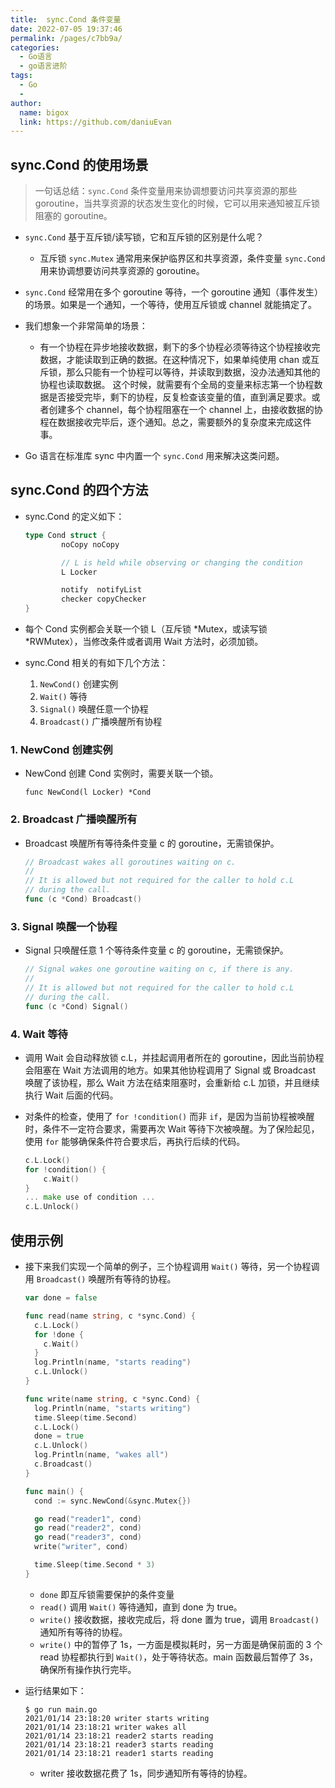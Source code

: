 ```yaml
---
title:  sync.Cond 条件变量
date: 2022-07-05 19:37:46
permalink: /pages/c7bb9a/
categories:
  - Go语言
  - go语言进阶
tags:
  - Go
  - 
author: 
  name: bigox
  link: https://github.com/daniuEvan
---
```

##  sync.Cond 的使用场景

> 一句话总结：`sync.Cond` 条件变量用来协调想要访问共享资源的那些 goroutine，当共享资源的状态发生变化的时候，它可以用来通知被互斥锁阻塞的 goroutine。

- `sync.Cond` 基于互斥锁/读写锁，它和互斥锁的区别是什么呢？

  - 互斥锁 `sync.Mutex` 通常用来保护临界区和共享资源，条件变量 `sync.Cond` 用来协调想要访问共享资源的 goroutine。

- `sync.Cond` 经常用在多个 goroutine 等待，一个 goroutine 通知（事件发生）的场景。如果是一个通知，一个等待，使用互斥锁或 channel 就能搞定了。

- 我们想象一个非常简单的场景：

  - 有一个协程在异步地接收数据，剩下的多个协程必须等待这个协程接收完数据，才能读取到正确的数据。在这种情况下，如果单纯使用 chan 或互斥锁，那么只能有一个协程可以等待，并读取到数据，没办法通知其他的协程也读取数据。
这个时候，就需要有个全局的变量来标志第一个协程数据是否接受完毕，剩下的协程，反复检查该变量的值，直到满足要求。或者创建多个 channel，每个协程阻塞在一个 channel 上，由接收数据的协程在数据接收完毕后，逐个通知。总之，需要额外的复杂度来完成这件事。

- Go 语言在标准库 sync 中内置一个 `sync.Cond` 用来解决这类问题。

## sync.Cond 的四个方法

- sync.Cond 的定义如下：

  ```go
  type Cond struct {
          noCopy noCopy

          // L is held while observing or changing the condition
          L Locker

          notify  notifyList
          checker copyChecker
  }
  ```

- 每个 Cond 实例都会关联一个锁 L（互斥锁 *Mutex，或读写锁 *RWMutex），当修改条件或者调用 Wait 方法时，必须加锁。

- sync.Cond 相关的有如下几个方法：
  1. `NewCond()`  创建实例
  2. `Wait()` 等待
  3. `Signal()` 唤醒任意一个协程
  4. `Broadcast()` 广播唤醒所有协程

### 1. NewCond 创建实例
- NewCond 创建 Cond 实例时，需要关联一个锁。
  ```
  func NewCond(l Locker) *Cond
  ```


### 2. Broadcast 广播唤醒所有
- Broadcast 唤醒所有等待条件变量 c 的 goroutine，无需锁保护。

  ```go
  // Broadcast wakes all goroutines waiting on c.
  //
  // It is allowed but not required for the caller to hold c.L
  // during the call.
  func (c *Cond) Broadcast()
  ```

### 3. Signal 唤醒一个协程

- Signal 只唤醒任意 1 个等待条件变量 c 的 goroutine，无需锁保护。

  ```go
  // Signal wakes one goroutine waiting on c, if there is any.
  //
  // It is allowed but not required for the caller to hold c.L
  // during the call.
  func (c *Cond) Signal()
  ```

### 4. Wait 等待

- 调用 Wait 会自动释放锁 c.L，并挂起调用者所在的 goroutine，因此当前协程会阻塞在 Wait 方法调用的地方。如果其他协程调用了 Signal 或 Broadcast 唤醒了该协程，那么 Wait 方法在结束阻塞时，会重新给 c.L 加锁，并且继续执行 Wait 后面的代码。

- 对条件的检查，使用了 `for !condition()` 而非 `if`，是因为当前协程被唤醒时，条件不一定符合要求，需要再次 Wait 等待下次被唤醒。为了保险起见，使用 `for` 能够确保条件符合要求后，再执行后续的代码。

  ```go
  c.L.Lock()
  for !condition() {
      c.Wait()
  }
  ... make use of condition ...
  c.L.Unlock()
  ```

## 使用示例

- 接下来我们实现一个简单的例子，三个协程调用 `Wait()` 等待，另一个协程调用 `Broadcast()` 唤醒所有等待的协程。

  ```go
  var done = false
  
  func read(name string, c *sync.Cond) {
    c.L.Lock()
    for !done {
      c.Wait()
    }
    log.Println(name, "starts reading")
    c.L.Unlock()
  }
  
  func write(name string, c *sync.Cond) {
    log.Println(name, "starts writing")
    time.Sleep(time.Second)
    c.L.Lock()
    done = true
    c.L.Unlock()
    log.Println(name, "wakes all")
    c.Broadcast()
  }
  
  func main() {
    cond := sync.NewCond(&sync.Mutex{})
  
    go read("reader1", cond)
    go read("reader2", cond)
    go read("reader3", cond)
    write("writer", cond)
  
    time.Sleep(time.Second * 3)
  }
  ```

  - `done` 即互斥锁需要保护的条件变量
  - `read()` 调用 `Wait()` 等待通知，直到 done 为 true。
  - `write()` 接收数据，接收完成后，将 done 置为 true，调用 `Broadcast()` 通知所有等待的协程。
  - `write()` 中的暂停了 1s，一方面是模拟耗时，另一方面是确保前面的 3 个 read 协程都执行到 `Wait()`，处于等待状态。main 函数最后暂停了 3s，确保所有操作执行完毕。

- 运行结果如下：

  ```
  $ go run main.go
  2021/01/14 23:18:20 writer starts writing
  2021/01/14 23:18:21 writer wakes all
  2021/01/14 23:18:21 reader2 starts reading
  2021/01/14 23:18:21 reader3 starts reading
  2021/01/14 23:18:21 reader1 starts reading
  ```

  - writer 接收数据花费了 1s，同步通知所有等待的协程。
